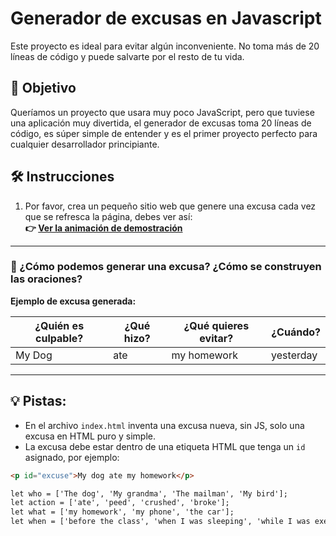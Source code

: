 # Generador de excusas en Javascript

Este proyecto es ideal para evitar algún inconveniente. No toma más de 20 líneas de código y puede salvarte por el resto de tu vida.

## 🎯 Objetivo

Queríamos un proyecto que usara muy poco JavaScript, pero que tuviese una aplicación muy divertida, el generador de excusas toma 20 líneas de código, es súper simple de entender y es el primer proyecto perfecto para cualquier desarrollador principiante.

## 🛠 Instrucciones

1. Por favor, crea un pequeño sitio web que genere una excusa cada vez que se refresca la página, debes ver así:  
   **👉 [Ver la animación de demostración](#)**

---

### 🧠 ¿Cómo podemos generar una excusa? ¿Cómo se construyen las oraciones?

**Ejemplo de excusa generada:**


| ¿Quién es culpable? | ¿Qué hizo? | ¿Qué quieres evitar? | ¿Cuándo?         |
|---------------------|------------|----------------------|------------------|
| My Dog              | ate        | my homework          | yesterday        |

---

## 💡 Pistas:

- En el archivo `index.html` inventa una excusa nueva, sin JS, solo una excusa en HTML puro y simple.
- La excusa debe estar dentro de una etiqueta HTML que tenga un `id` asignado, por ejemplo:

```html
<p id="excuse">My dog ate my homework</p>

let who = ['The dog', 'My grandma', 'The mailman', 'My bird'];
let action = ['ate', 'peed', 'crushed', 'broke'];
let what = ['my homework', 'my phone', 'the car'];
let when = ['before the class', 'when I was sleeping', 'while I was exercising', 'during my lunch', 'while I was praying'];
